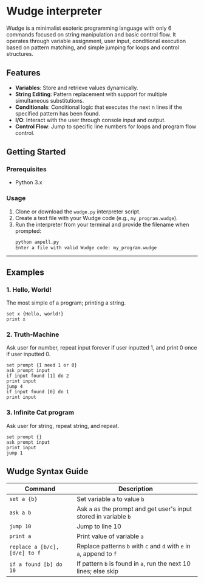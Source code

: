 # Wudge interpreter
Wudge is a minimalist esoteric programming language with only 6 commands focused on string manipulation and basic control flow. It operates through variable assignment, user input, conditional execution based on pattern matching, and simple jumping for loops and control structures. 

## Features
-   **Variables**: Store and retrieve values dynamically.
-   **String Editing**: Pattern replacement with support for multiple simultaneous substitutions.
-   **Conditionals**: Conditional logic that executes the next n lines if the specified pattern has been found.
-   **I/O**: Interact with the user through console input and output.
-   **Control Flow**: Jump to specific line numbers for loops and program flow control.

  
## Getting Started

### Prerequisites

-   Python 3.x

### Usage

1.  Clone or download the `wudge.py` interpreter script.
2.  Create a text file with your Wudge code (e.g., `my_program.wudge`).
3.  Run the interpreter from your terminal and provide the filename when prompted:
    ```sh
    python ampell.py
    Enter a file with valid Wudge code: my_program.wudge
    ```

---

## Examples

### 1. Hello, World!

The most simple of a program; printing a string.
```wudge
set x {Hello, world!}
print x
```
### 2. Truth-Machine

Ask user for number, repeat input forever if user inputted 1, and print 0 once if user inputted 0.
```wudge
set prompt {I need 1 or 0}
ask prompt input
if input found [1] do 2
print input
jump 4
if input found [0] do 1
print input
```

### 3. Infinite Cat program

Ask user for string, repeat string, and repeat.
```wudge
set prompt {}
ask prompt input
print input
jump 1
```

## Wudge Syntax Guide

| Command                        | Description                                                       |
|-------------------------------|-------------------------------------------------------------------|
| `set a {b}`                   | Set variable `a` to value `b`                                     |
| `ask a b`                     | Ask `a` as the prompt and get user's input stored in variable `b` |
| `jump 10`                     | Jump to line 10                                                   |
| `print a`                     | Print value of variable `a`                                       |
| `replace a [b/c],[d/e] to f`  | Replace patterns `b` with `c` and `d` with `e` in `a`, append to `f` |
| `if a found [b] do 10`        | If pattern `b` is found in `a`, run the next 10 lines; else skip |

